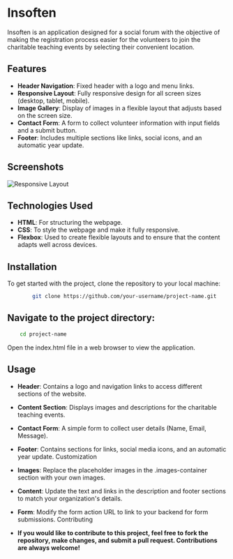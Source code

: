 # Insoften

Insoften is an application designed for a social forum with the objective of making the registration process easier for the volunteers to join the charitable teaching events by selecting their convenient location.

## Features

- **Header Navigation**: Fixed header with a logo and menu links.
- **Responsive Layout**: Fully responsive design for all screen sizes (desktop, tablet, mobile).
- **Image Gallery**: Display of images in a flexible layout that adjusts based on the screen size.
- **Contact Form**: A form to collect volunteer information with input fields and a submit button.
- **Footer**: Includes multiple sections like links, social icons, and an automatic year update.

## Screenshots

![Responsive Layout](./path-to-your-screenshot.png)

## Technologies Used

- **HTML**: For structuring the webpage.
- **CSS**: To style the webpage and make it fully responsive.
- **Flexbox**: Used to create flexible layouts and to ensure that the content adapts well across devices.

## Installation

To get started with the project, clone the repository to your local machine:

```bash
        git clone https://github.com/your-username/project-name.git
```
## Navigate to the project directory:

```bash
    cd project-name
```

Open the index.html file in a web browser to view the application.

## Usage
- **Header**: Contains a logo and navigation links to access different sections of the website.
- **Content Section**: Displays images and descriptions for the charitable teaching events.
- **Contact Form**: A simple form to collect user details (Name, Email, Message).
- **Footer**: Contains sections for links, social media icons, and an automatic year update.
Customization
- **Images**: Replace the placeholder images in the .images-container section with your own images.
- **Content**: Update the text and links in the description and footer sections to match your organization's details.
- **Form**: Modify the form action URL to link to your backend for form submissions.
Contributing

 - **If you would like to contribute to this project, feel free to fork the repository, make changes, and submit a pull request. Contributions are always welcome!**
   


